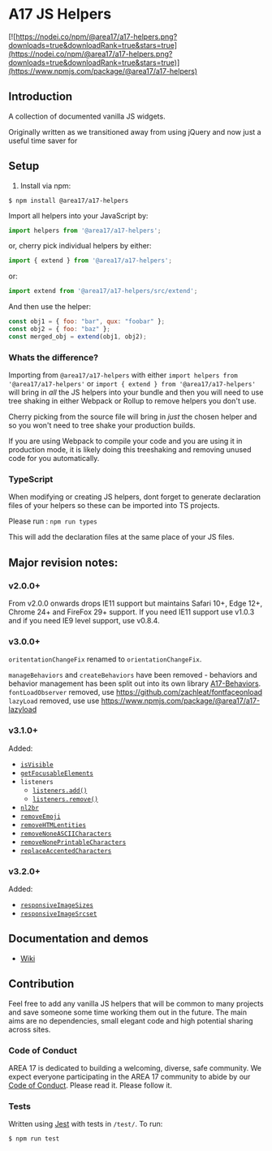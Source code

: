 # A17 JS Helpers

[![https://nodei.co/npm/@area17/a17-helpers.png?downloads=true&downloadRank=true&stars=true](https://nodei.co/npm/@area17/a17-helpers.png?downloads=true&downloadRank=true&stars=true)](https://www.npmjs.com/package/@area17/a17-helpers)

## Introduction

A collection of documented vanilla JS widgets.

Originally written as we transitioned away from using jQuery and now just a useful time saver for


## Setup

1. Install via npm:

```shell
$ npm install @area17/a17-helpers
```

Import all helpers into your JavaScript by:

```JavaScript
import helpers from '@area17/a17-helpers';
```

or, cherry pick individual helpers by either:

```JavaScript
import { extend } from '@area17/a17-helpers';
```

or:

```JavaScript
import extend from '@area17/a17-helpers/src/extend';
```

And then use the helper:

```JavaScript
const obj1 = { foo: "bar", qux: "foobar" };
const obj2 = { foo: "baz" };
const merged_obj = extend(obj1, obj2);
```

### Whats the difference?

Importing from `@area17/a17-helpers` with either `import helpers from '@area17/a17-helpers'` or `import { extend } from '@area17/a17-helpers'` will bring in _all_ the JS helpers into your bundle and then you will need to use tree shaking in either Webpack or Rollup to remove helpers you don't use.

Cherry picking from the source file will bring in _just_ the chosen helper and so you won't need to tree shake your production builds.

If you are using Webpack to compile your code and you are using it in production mode, it is likely doing this treeshaking and removing unused code for you automatically.

### TypeScript

When modifying or creating JS helpers, dont forget to generate declaration files of your helpers so these can be imported into TS projects.

Please run : `npm run types`

This will add the declaration files at the same place of your JS files.

## Major revision notes:

### v2.0.0+

From v2.0.0 onwards drops IE11 support but maintains Safari 10+, Edge 12+, Chrome 24+ and FireFox 29+ support. 
If you need IE11 support use v1.0.3 and if you need IE9 level support, use v0.8.4.

### v3.0.0+

`oritentationChangeFix` renamed to `orientationChangeFix`.

`manageBehaviors` and `createBehaviors` have been removed - behaviors and behavior management has been split out into its own library [A17-Behaviors](https://github.com/area17/a17-behaviors).
`fontLoadObserver` removed, use https://github.com/zachleat/fontfaceonload
`lazyLoad` removed, use use https://www.npmjs.com/package/@area17/a17-lazyload


### v3.1.0+

Added:
* [`isVisible`](https://github.com/area17/js-helpers/wiki/isVisible)
* [`getFocusableElements`](https://github.com/area17/js-helpers/wiki/getFocusableElements)
* `listeners`
    * [`listeners.add()`](https://github.com/area17/js-helpers/wiki/addListener)
    * [`listeners.remove()`](https://github.com/area17/js-helpers/wiki/removeListener)
* [`nl2br`](https://github.com/area17/js-helpers/wiki/nl2br)
* [`removeEmoji`](https://github.com/area17/js-helpers/wiki/removeEmoji)
* [`removeHTMLentities`](https://github.com/area17/js-helpers/wiki/removeHTMLentities)
* [`removeNoneASCIICharacters`](https://github.com/area17/js-helpers/wiki/removeNoneASCIICharacters)
* [`removeNonePrintableCharacters`](https://github.com/area17/js-helpers/wiki/removeNonePrintableCharacters)
* [`replaceAccentedCharacters`](https://github.com/area17/js-helpers/wiki/replaceAccentedCharacters)

### v3.2.0+

Added:
* [`responsiveImageSizes`](https://github.com/area17/js-helpers/wiki/responsiveImageSizes)
* [`responsiveImageSrcset`](https://github.com/area17/js-helpers/wiki/responsiveImageSrcset)

## Documentation and demos

* [Wiki](https://github.com/area17/js-helpers/wiki)

## Contribution

Feel free to add any vanilla JS helpers that will be common to many projects and save someone some time working them out in the future. The main aims are no dependencies, small elegant code and high potential sharing across sites.

### Code of Conduct

AREA 17 is dedicated to building a welcoming, diverse, safe community. We expect everyone participating in the AREA 17 community to abide by our [Code of Conduct](CODE_OF_CONDUCT.md). Please read it. Please follow it.

### Tests

Written using [Jest](https://jestjs.io/) with tests in `/test/`. 
To run:

```Shell
$ npm run test
```
